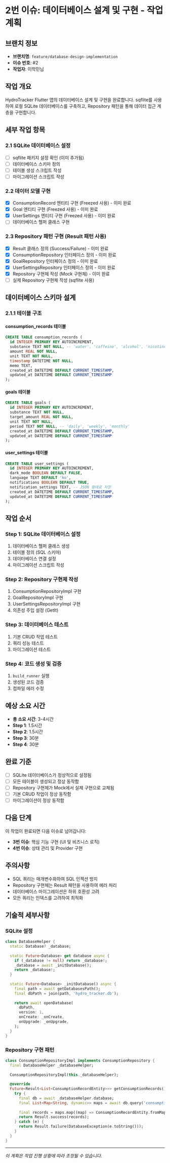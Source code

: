 # 2번 이슈: 데이터베이스 설계 및 구현 - 작업 계획

## 브랜치 정보
- **브랜치명**: `feature/database-design-implementation`
- **이슈 번호**: #2
- **작업자**: 이학민님

## 작업 개요
HydroTracker Flutter 앱의 데이터베이스 설계 및 구현을 완료합니다. sqflite를 사용하여 로컬 SQLite 데이터베이스를 구축하고, Repository 패턴을 통해 데이터 접근 계층을 구현합니다.

## 세부 작업 항목

### 2.1 SQLite 데이터베이스 설정
- [ ] sqflite 패키지 설정 확인 (이미 추가됨)
- [ ] 데이터베이스 스키마 정의
- [ ] 테이블 생성 스크립트 작성
- [ ] 마이그레이션 스크립트 작성

### 2.2 데이터 모델 구현
- [x] ConsumptionRecord 엔티티 구현 (Freezed 사용) - 이미 완료
- [x] Goal 엔티티 구현 (Freezed 사용) - 이미 완료
- [x] UserSettings 엔티티 구현 (Freezed 사용) - 이미 완료
- [ ] 데이터베이스 헬퍼 클래스 구현

### 2.3 Repository 패턴 구현 (Result 패턴 사용)
- [x] Result 클래스 정의 (Success/Failure) - 이미 완료
- [x] ConsumptionRepository 인터페이스 정의 - 이미 완료
- [x] GoalRepository 인터페이스 정의 - 이미 완료
- [x] UserSettingsRepository 인터페이스 정의 - 이미 완료
- [x] Repository 구현체 작성 (Mock 구현체) - 이미 완료
- [ ] 실제 Repository 구현체 작성 (sqflite 사용)

## 데이터베이스 스키마 설계

### 2.1.1 테이블 구조

#### consumption_records 테이블
```sql
CREATE TABLE consumption_records (
  id INTEGER PRIMARY KEY AUTOINCREMENT,
  substance TEXT NOT NULL, -- 'water', 'caffeine', 'alcohol', 'nicotine'
  amount REAL NOT NULL,
  unit TEXT NOT NULL,
  timestamp DATETIME NOT NULL,
  memo TEXT,
  created_at DATETIME DEFAULT CURRENT_TIMESTAMP,
  updated_at DATETIME DEFAULT CURRENT_TIMESTAMP
);
```

#### goals 테이블
```sql
CREATE TABLE goals (
  id INTEGER PRIMARY KEY AUTOINCREMENT,
  substance TEXT NOT NULL,
  target_amount REAL NOT NULL,
  unit TEXT NOT NULL,
  period TEXT NOT NULL, -- 'daily', 'weekly', 'monthly'
  created_at DATETIME DEFAULT CURRENT_TIMESTAMP,
  updated_at DATETIME DEFAULT CURRENT_TIMESTAMP
);
```

#### user_settings 테이블
```sql
CREATE TABLE user_settings (
  id INTEGER PRIMARY KEY AUTOINCREMENT,
  dark_mode BOOLEAN DEFAULT FALSE,
  language TEXT DEFAULT 'ko',
  notifications BOOLEAN DEFAULT TRUE,
  notification_settings TEXT, -- JSON 형태로 저장
  created_at DATETIME DEFAULT CURRENT_TIMESTAMP,
  updated_at DATETIME DEFAULT CURRENT_TIMESTAMP
);
```

## 작업 순서

### Step 1: SQLite 데이터베이스 설정
1. 데이터베이스 헬퍼 클래스 생성
2. 테이블 정의 (SQL 스키마)
3. 데이터베이스 연결 설정
4. 마이그레이션 스크립트 작성

### Step 2: Repository 구현체 작성
1. ConsumptionRepositoryImpl 구현
2. GoalRepositoryImpl 구현
3. UserSettingsRepositoryImpl 구현
4. 의존성 주입 설정 (GetIt)

### Step 3: 데이터베이스 테스트
1. 기본 CRUD 작업 테스트
2. 쿼리 성능 테스트
3. 마이그레이션 테스트

### Step 4: 코드 생성 및 검증
1. `build_runner` 실행
2. 생성된 코드 검증
3. 컴파일 에러 수정

## 예상 소요 시간
- **총 소요 시간**: 3-4시간
- **Step 1**: 1.5시간
- **Step 2**: 1.5시간
- **Step 3**: 30분
- **Step 4**: 30분

## 완료 기준
- [ ] SQLite 데이터베이스가 정상적으로 설정됨
- [ ] 모든 테이블이 생성되고 정상 동작함
- [ ] Repository 구현체가 Mock에서 실제 구현으로 교체됨
- [ ] 기본 CRUD 작업이 정상 동작함
- [ ] 마이그레이션이 정상 동작함

## 다음 단계
이 작업이 완료되면 다음 이슈로 넘어갑니다:
- **3번 이슈**: 핵심 기능 구현 (UI 및 비즈니스 로직)
- **4번 이슈**: 상태 관리 및 Provider 구현

## 주의사항
- SQL 쿼리는 매개변수화하여 SQL 인젝션 방지
- Repository 구현체는 Result 패턴을 사용하여 에러 처리
- 데이터베이스 마이그레이션은 하위 호환성 고려
- 모든 쿼리는 인덱스를 고려하여 최적화

## 기술적 세부사항

### SQLite 설정
```dart
class DatabaseHelper {
  static Database? _database;
  
  static Future<Database> get database async {
    if (_database != null) return _database!;
    _database = await _initDatabase();
    return _database!;
  }
  
  static Future<Database> _initDatabase() async {
    final path = await getDatabasesPath();
    final dbPath = join(path, 'hydro_tracker.db');
    
    return await openDatabase(
      dbPath,
      version: 1,
      onCreate: _onCreate,
      onUpgrade: _onUpgrade,
    );
  }
}
```

### Repository 구현 패턴
```dart
class ConsumptionRepositoryImpl implements ConsumptionRepository {
  final DatabaseHelper _databaseHelper;
  
  ConsumptionRepositoryImpl(this._databaseHelper);
  
  @override
  Future<Result<List<ConsumptionRecordEntity>>> getConsumptionRecords() async {
    try {
      final db = await _databaseHelper.database;
      final List<Map<String, dynamic>> maps = await db.query('consumption_records');
      
      final records = maps.map((map) => ConsumptionRecordEntity.fromMap(map)).toList();
      return Result.success(records);
    } catch (e) {
      return Result.failure(DatabaseException(e.toString()));
    }
  }
}
```

---

*이 계획은 작업 진행 상황에 따라 조정될 수 있습니다.* 